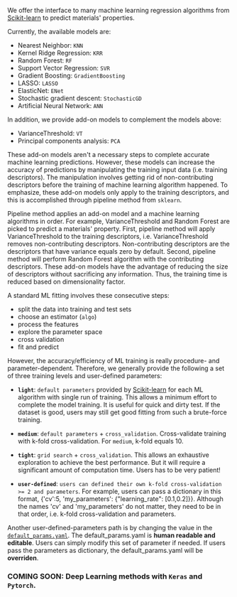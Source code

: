 We offer the interface to many machine learning regression algorithms from [Scikit-learn](http://scikit-learn.org/stable/) to predict materials' properties.

Currently, the available models are:
- Nearest Neighbor: `KNN`
- Kernel Ridge Regression: `KRR`
- Random Forest: `RF`
- Support Vector Regression: `SVR`
- Gradient Boosting: `GradientBoosting`
- LASSO: `LASSO`
- ElasticNet: `ENet`
- Stochastic gradient descent: `StochasticGD`
- Artificial Neural Network: `ANN`

In addition, we provide add-on models to complement the models above:
- VarianceThreshold: `VT`
- Principal components analysis: `PCA`

These add-on models aren't a necessary steps to complete accurate machine learning predictions. However, these models can increase the accuracy of predictions by manipulating the training input data (i.e. training descriptors). The manipulation involves getting rid of non-contributing descriptors before the training of machine learning algorithm happened. To emphasize, these add-on models only apply to the training descriptors, and this is accomplished through pipeline method from `sklearn`.

Pipeline method applies an add-on model and a machine learning algorithms in order. For example, VarianceThreshold and Random Forest are picked to predict a materials' property. First, pipeline method will apply VarianceThreshold to the training descriptors, i.e. VarianceThreshold removes non-contributing descriptors. Non-contributing descriptors are the descriptors that have variance equals zero by default. Second, pipeline method will perform Random Forest algorithm with the contributing descriptors. These add-on models have the advantage of reducing the size of descriptors without sacrificing any information. Thus, the training time is reduced based on dimensionality factor.

A standard ML fitting involves these consecutive steps:
- split the data into training and test sets
- choose an estimator (`algo`)
- process the features
- explore the parameter space 
- cross validation
- fit and predict

However, the accuracy/efficiency of ML training is really procedure- and parameter-dependent. Therefore, we generally provide the following a set of three training levels and user-defined parameters: 

- **`light`**: `default parameters` provided by [Scikit-learn](http://scikit-learn.org/stable/) for each ML algorithm with single run of training. This allows a minimum effort to complete the model training. It is useful for quick and dirty test. If the dataset is good, users may still get good fitting from such a brute-force training.

- **`medium`**: `default parameters` + `cross_validation`. Cross-validate training with k-fold cross-validation. For `medium`, k-fold equals 10.

- **`tight`**: `grid search` + `cross_validation`. This allows an exhaustive exploration to achieve the best performance. But it will require a significant amount of computation time. Users has to be very patient!

- **`user-defined`**: `users can defined their own k-fold cross-validation >= 2 and parameters`. For example, users can pass a dictionary in this format, {'cv':5, 'my_parameters': {"learning_rate": [0.1,0.2]}}. Although the names 'cv' and 'my_parameters' do not matter, they need to be in that order, i.e. k-fold cross-validation and parameters.

Another user-defined-parameters path is by changing the value in the [`default_params.yaml`](https://github.com/qzhu2017/PyXtal_ml/blob/master/pyxtal_ml/ml/default_params.yaml). The default_params.yaml is **human readable and editable**. Users can simply modify this set of parameter if needed. If users pass the parameters as dictionary, the default_params.yaml will be **overriden**.

### COMING SOON: Deep Learning methods with `Keras` and `Pytorch`.
